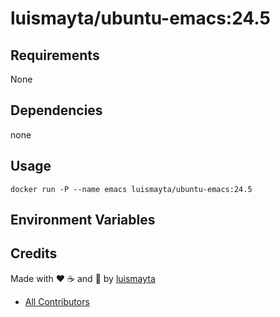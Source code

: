 # luismayta/ubuntu-emacs:24.5

Requirements
------------

None


## Dependencies

none

## Usage

    docker run -P --name emacs luismayta/ubuntu-emacs:24.5

## Environment Variables


## Credits

Made with :heart: :coffee: and :pizza: by [luismayta][link-company]

- [All Contributors][link-contributors]

[link-company]: https://github.com/luismayta
[link-author]: https://github.com/luismayta
[link-contributors]: AUTHORS
